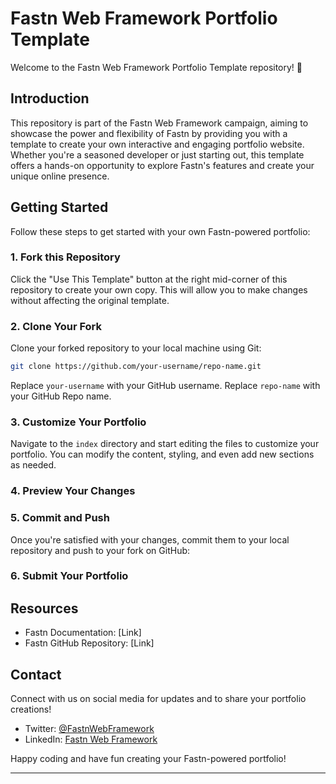 # Fastn Web Framework Portfolio Template

Welcome to the Fastn Web Framework Portfolio Template repository! 🚀

## Introduction

This repository is part of the Fastn Web Framework campaign, aiming to showcase the power and flexibility of Fastn by providing you with a template to create your own interactive and engaging portfolio website. Whether you're a seasoned developer or just starting out, this template offers a hands-on opportunity to explore Fastn's features and create your unique online presence.

## Getting Started

Follow these steps to get started with your own Fastn-powered portfolio:

### 1. Fork this Repository

Click the "Use This Template" button at the right mid-corner of this repository to create your own copy. This will allow you to make changes without affecting the original template.

### 2. Clone Your Fork

Clone your forked repository to your local machine using Git:

```bash 
git clone https://github.com/your-username/repo-name.git
```

Replace `your-username` with your GitHub username.
Replace `repo-name` with your GitHub Repo name.

### 3. Customize Your Portfolio

Navigate to the `index` directory and start editing the files to customize your portfolio. You can modify the content, styling, and even add new sections as needed.

### 4. Preview Your Changes



### 5. Commit and Push

Once you're satisfied with your changes, commit them to your local repository and push to your fork on GitHub:


### 6. Submit Your Portfolio



## Resources

- Fastn Documentation: [Link]
- Fastn GitHub Repository: [Link]

## Contact

Connect with us on social media for updates and to share your portfolio creations!

- Twitter: [@FastnWebFramework](https://twitter.com/FastnWebFramework)
- LinkedIn: [Fastn Web Framework](https://www.linkedin.com/company/fastn-web-framework)

Happy coding and have fun creating your Fastn-powered portfolio!

---
